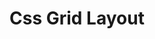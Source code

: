 <!doctype html>
<html>
	<head>
		<title>Css Grid</title>
		<style>
		.heading-1{font-weight:bold}
		</style>
	</head>
	<body>
		<h1 class="heading-1">Css Grid Layout</h1>
	</body>
</html>
